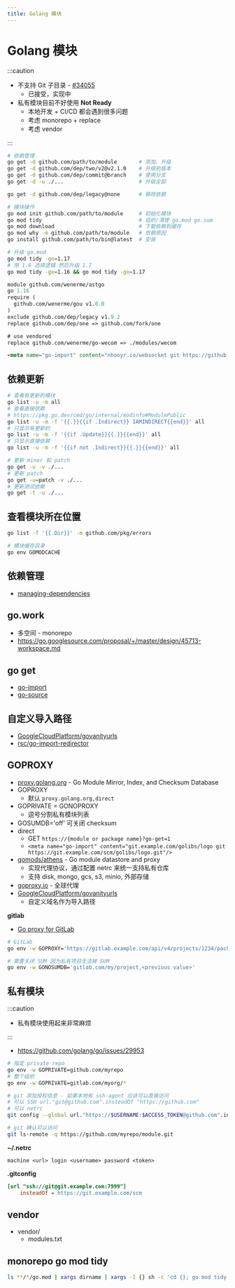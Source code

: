 ```yaml
---
title: Golang 模块
---
```


# Golang 模块

:::caution

- 不支持 Git 子目录 - [#34055](https://github.com/golang/go/issues/34055)
  - 已接受，实现中
- 私有模块目前不好使用 **Not Ready**
  - 本地开发 + CI/CD 都会遇到很多问题
  - 考虑 monorepo + replace
  - 考虑 vendor

:::

```bash
# 依赖管理
go get -d github.com/path/to/module       # 添加、升级
go get -d github.com/dep/two/v2@v2.1.0    # 升级到版本
go get -d github.com/dep/commit@branch    # 使用分支
go get -d -u ./...                        # 升级全部

go get -d github.com/dep/legacy@none      # 移除依赖

# 模块操作
go mod init github.com/path/to/module     # 初始化模块
go mod tidy                               # 组织/清理 go.mod go.sum
go mod download                           # 下载依赖到缓存
go mod why -m github.com/path/to/module   # 依赖原因
go install github.com/path/to/bin@latest  # 安装

# 升级 go.mod
go mod tidy -go=1.17
# 用 1.6 选择逻辑 然后升级 1.7
go mod tidy -go=1.16 && go mod tidy -go=1.17
```

```go.mod
module github.com/wenerme/astgo
go 1.16
require (
  github.com/wenerme/gou v1.0.0
)
exclude github.com/dep/legacy v1.9.2
replace github.com/dep/one => github.com/fork/one

# use vendored
replace github.com/wenerme/go-wecom => ./modules/wecom
```

```html
<meta name="go-import" content="nhooyr.io/websocket git https://github.com/nhooyr/websocket mod" />
```

## 依赖更新

```bash
# 查看有更新的模块
go list -u -m all
# 查看直接依赖
# https://pkg.go.dev/cmd/go/internal/modinfo#ModulePublic
go list -u -m -f '{{.}}{{if .Indirect}} IAMINDIRECT{{end}}' all
# 只显示有更新的
go list -u -m -f '{{if .Update}}{{.}}{{end}}' all
# 只显示直接依赖
go list -u -m -f '{{if not .Indirect}}{{.}}{{end}}' all

# 更新 minor 和 patch
go get -u -v ./...
# 更新 patch
go get -u=patch -v ./...
# 更新测试依赖
go get -t -u ./...
```

## 查看模块所在位置

```bash
go list -f '{{.Dir}}' -m github.com/pkg/errors

# 模块缓存目录
go env GOMODCACHE
```

## 依赖管理

- [managing-dependencies](https://golang.org/doc/modules/managing-dependencies)

## go.work

- 多空间 - monorepo
- https://go.googlesource.com/proposal/+/master/design/45713-workspace.md

## go get

- [go-import](https://golang.org/cmd/go/#hdr-Remote_import_paths)
- [go-source](https://github.com/golang/gddo/wiki/Source-Code-Links)

## 自定义导入路径

- [GoogleCloudPlatform/govanityurls](https://github.com/GoogleCloudPlatform/govanityurls)
- [rsc/go-import-redirector](https://github.com/rsc/go-import-redirector)

## GOPROXY

- [proxy.golang.org](https://proxy.golang.org/) - Go Module Mirror, Index, and Checksum Database
- GOPROXY
  - 默认 `proxy.golang.org,direct`
- GOPRIVATE = GONOPROXY
  - 逗号分割私有模块列表
- GOSUMDB='off' 可关闭 checksum
- direct
  - GET `https://{module or package name}?go-get=1`
  - `<meta name="go-import" content="git.example.com/golibs/logo git https://git.example.com/scm/golibs/logo.git"/>`
- [gomods/athens](https://github.com/gomods/athens) - Go module datastore and proxy
  - 实现代理协议，通过配置 netrc 来统一支持私有仓库
  - 支持 disk, mongo, gcs, s3, minio, 外部存储
- [goproxy.io](https://goproxy.io) - 全球代理
- [GoogleCloudPlatform/govanityurls](https://github.com/GoogleCloudPlatform/govanityurls)
  - 自定义域名作为导入路径

**gitlab**

- [Go proxy for GitLab](https://docs.gitlab.com/ee/user/packages/go_proxy/)

```bash
# GitLab
go env -w GOPROXY='https://gitlab.example.com/api/v4/projects/1234/packages/go,https://proxy.golang.org,direct'

# 需要关闭 SUM 因为私有项目无法被 SUM
go env -w GONOSUMDB='gitlab.com/my/project,<previous value>'
```

## 私有模块

:::caution

- 私有模块使用起来非常麻烦

:::

- https://github.com/golang/go/issues/29953

```bash
# 指定 private repo
go env -w GOPRIVATE=github.com/myrepo
# 整个组织
go env -w GOPRIVATE=gitlab.com/myorg/*

# git 添加授权信息 - 如果本地有 ssh-agent 应该可以直接访问
# 可以 SSH url."git@github.com".insteadOf "https://github.com"
# 可以 netrc
git config --global url."https://$USERNAME:$ACCESS_TOKEN@github.com".insteadOf "https://github.com"

# git 确认可以访问
git ls-remote -q https://github.com/myrepo/module.git
```

**~/.netrc**

```
machine <url> login <username> password <token>
```

**.gitconfig**

```ini
[url "ssh://git@git.example.com:7999"]
	insteadOf = https://git.example.com/scm
```

## vendor

- vendor/
  - modules.txt

## monorepo go mod tidy

```bash
ls **/*/go.mod | xargs dirname | xargs -I {} sh -c 'cd {}; go mod tidy'
```
